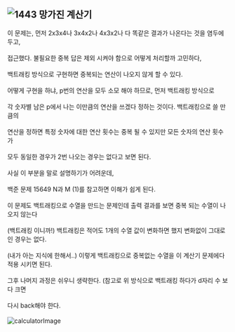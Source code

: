![1443 망가진 계산기](https://user-images.githubusercontent.com/92637789/210191809-9d43b3e9-a2cf-4fef-925b-5b5d578e2b61.png)
---------

이 문제는, 먼저 2x3x4나 3x4x2나 4x3x2나 다 똑같은 결과가 나온다는 것을 염두에 두고,<br></br>
접근했다. 불필요한 중복 답은 제외 시켜야 함으로 어떻게 처리할까 고민하다,<br></br>
백트래킹 방식으로 구현하면 중복되는 연산이 나오지 않게 할 수 있다.<br></br>
어떻게 구현을 하냐, p번의 연산을 모두 소모 해야 하므로, 먼저 백트래킹 방식으로 <br></br>
각 숫자별 남은 p에서 나는 이만큼의 연산을 쓰겠다 정하는 것이다. 백트래킹으로 쓸 만큼의<br></br>
연산을 정하면 특정 숫자에 대한 연산 횟수는 중복 될 수 있지만 모든 숫자의 연산 횟수가 <br></br>
모두 동일한 경우가 2번 나오는 경우는 없다고 보면 된다. <br></br>
사실 이 부분을 말로 설명하기가 어려운데,<br></br>
백준 문제 15649 N과 M (1)를 참고하면 이해가 쉽게 된다. <br></br>
이 문제도 백트래킹으로  수열을 만드는 문제인데 출력 결과를 보면 중복 되는 수열이 나오지 않는다 <br></br>
(백트래킹 이니까!) 백트래킹은 적어도 1개의 수열 값이 변화하면 했지 변화없이 그대로인 경우는 없다.<br></br>
(내가 아는 지식에 한해서..) 이렇게 백트래킹으로 중복없는 수열을 이 계산기 문제에다 적용 시키면 된다.<br></br>
그후 나머지 과정은 쉬우니 생략한다. (참고로 위 방식으로 백트래킹 하다가 d자리 수 보다 크면<br></br>
다시 back해야 한다.<br></br>
![calculatorImage](https://img1.daumcdn.net/thumb/R800x0/?scode=mtistory2&fname=https%3A%2F%2Ft1.daumcdn.net%2Fcfile%2Ftistory%2F243ECC4752F1164226)
